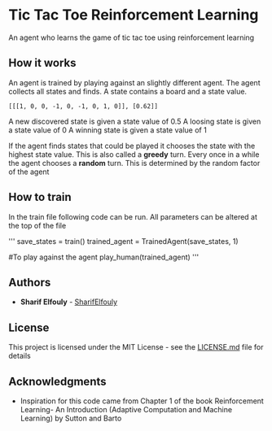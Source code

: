 # Tic Tac Toe Reinforcement Learning

An agent who learns the game of tic tac toe using reinforcement learning

## How it works

An agent is trained by playing against an slightly different agent. The agent collects all states and finds. A state
contains a board and a state value.

```
[[[1, 0, 0, -1, 0, -1, 0, 1, 0]], [0.62]]
```

A new discovered state is given a state value of 0.5
A loosing state is given a state value of 0
A winning state is given a state value of 1

If the agent finds states that could be played it chooses the state with the highest state value. This is also called a
**greedy** turn. Every once in a while the agent chooses a **random** turn. This is determined by the random factor of
the agent

## How to train

In the train file following code can be run.
All parameters can be altered at the top of the file

'''
save_states = train()
trained_agent = TrainedAgent(save_states, 1)

#To play against the agent
play_human(trained_agent)
'''

## Authors

* **Sharif Elfouly** - [SharifElfouly](https://github.com/SharifElfouly)

## License

This project is licensed under the MIT License - see the [LICENSE.md](LICENSE.md) file for details

## Acknowledgments

* Inspiration for this code came from Chapter 1 of the book Reinforcement Learning- An Introduction (Adaptive Computation and Machine Learning) by Sutton and Barto

